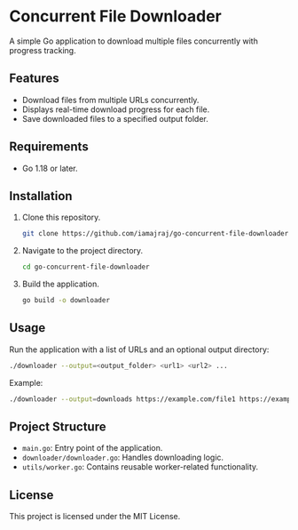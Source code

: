 # Concurrent File Downloader
A simple Go application to download multiple files concurrently with progress tracking.

## Features
- Download files from multiple URLs concurrently.
- Displays real-time download progress for each file.
- Save downloaded files to a specified output folder.

## Requirements
- Go 1.18 or later.

## Installation
1. Clone this repository.
   ```bash
   git clone https://github.com/iamajraj/go-concurrent-file-downloader
   ```
2. Navigate to the project directory.
   ```bash
   cd go-concurrent-file-downloader
   ```
3. Build the application.
   ```bash
   go build -o downloader
   ```

## Usage
Run the application with a list of URLs and an optional output directory:
```bash
./downloader --output=<output_folder> <url1> <url2> ...
```

Example:
```bash
./downloader --output=downloads https://example.com/file1 https://example.com/file2
```

## Project Structure
- `main.go`: Entry point of the application.
- `downloader/downloader.go`: Handles downloading logic.
- `utils/worker.go`: Contains reusable worker-related functionality.

## License
This project is licensed under the MIT License.
